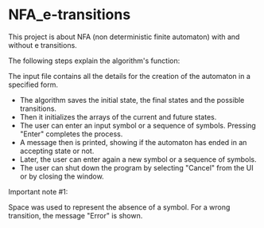 # NFA_e-transitions

This project is about NFA (non deterministic finite automaton) with and without e transitions.

The following steps explain the algorithm's function:

The input file contains all the details for the creation of the automaton in a specified form. 
- The algorithm saves the initial state, the final states and the possible transitions. 
- Then it initializes the arrays of the current and future states.
- The user can enter an input symbol or a sequence of symbols. Pressing "Enter" completes the process.
- A message then is printed, showing if the automaton has ended in an accepting state or not.
- Later, the user can enter again a new symbol or a sequence of symbols.
- The user can shut down the program by selecting "Cancel" from the UI or by closing the window. 

Important note #1:

Space was used to represent the absence of a symbol.
For a wrong transition, the message "Error" is shown.

